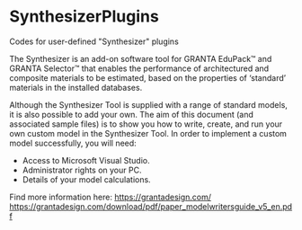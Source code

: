 # SynthesizerPlugins
 Codes for user-defined "Synthesizer" plugins

The Synthesizer is an add-on software tool for GRANTA EduPack™ and GRANTA Selector™
that enables the performance of architectured and composite materials to be estimated, 
based on the properties of ‘standard’ materials in the installed databases. 

Although the Synthesizer Tool is supplied with a range of standard models, it is also possible to add your own.
The aim of this document (and associated sample files) is to show you how to write, create, 
and run your own custom model in the Synthesizer Tool.
In order to implement a custom model successfully, you will need:
- Access to Microsoft Visual Studio. 
- Administrator rights on your PC. 
- Details of your model calculations.

Find more information here:
https://grantadesign.com/
https://grantadesign.com/download/pdf/paper_modelwritersguide_v5_en.pdf